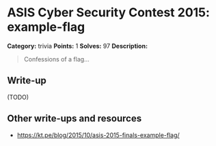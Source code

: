 # ASIS Cyber Security Contest 2015: example-flag

**Category:** trivia
**Points:** 1
**Solves:** 97
**Description:**

> Confessions of a flag...

## Write-up

(TODO)

## Other write-ups and resources

* https://kt.pe/blog/2015/10/asis-2015-finals-example-flag/
